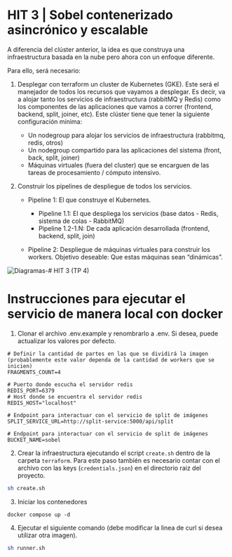 # HIT 3 | Sobel contenerizado asincrónico y escalable

A diferencia del clúster anterior, la idea es que construya una infraestructura basada en la nube pero ahora con un enfoque diferente.

Para ello, será necesario:

1. Desplegar con terraform un cluster de Kubernetes (GKE). Este será el manejador de todos los recursos que vayamos a desplegar. Es decir, va a alojar tanto los servicios de infraestructura (rabbitMQ y Redis) como los componentes de las aplicaciones que vamos a correr (frontend, backend, split, joiner, etc). Este clúster tiene que tener la siguiente configuración mínima:

    - Un nodegroup para alojar los servicios de infraestructura (rabbitmq, redis, otros)
    - Un nodegroup compartido para las aplicaciones del sistema (front, back, split, joiner)
    - Máquinas virtuales (fuera del cluster) que se encarguen de las tareas de procesamiento / cómputo intensivo.

2. Construir los pipelines de despliegue de todos los servicios.

    - Pipeline 1: El que construye el Kubernetes.

        - Pipeline 1.1: El que despliega los servicios (base datos - Redis, sistema de colas - RabbitMQ)
        - Pipeline 1.2-1.N: De cada aplicación desarrollada (frontend, backend, split, join)

    - Pipeline 2: Despliegue de máquinas virtuales para construir los workers. Objetivo deseable: Que estas máquinas sean “dinámicas”.

![Diagramas-# HIT 3 (TP 4)](https://github.com/Fedesin/sdypp-2024/assets/117539520/660a280b-d904-4bf5-b8dc-57966502dfa0)

# Instrucciones para ejecutar el servicio de manera local con docker

1. Clonar el archivo .env.example y renombrarlo a .env. Si desea, puede actualizar los valores por defecto.

```
# Definir la cantidad de partes en las que se dividirá la imagen (probablemente este valor dependa de la cantidad de workers que se inicien)
FRAGMENTS_COUNT=4

# Puerto donde escucha el servidor redis
REDIS_PORT=6379
# Host donde se encuentra el servidor redis
REDIS_HOST="localhost"

# Endpoint para interactuar con el servicio de split de imágenes
SPLIT_SERVICE_URL=http://split-service:5000/api/split

# Endpoint para interactuar con el servicio de split de imágenes
BUCKET_NAME=sobel
```

2. Crear la infraestructura ejecutando el script `create.sh` dentro de la carpeta `terraform`. Para este paso también es necesario contar con el archivo con las keys (`credentials.json`) en el directorio raiz del proyecto.

```bash
sh create.sh
```

3. Iniciar los contenedores

```
docker compose up -d
```

4. Ejecutar el siguiente comando (debe modificar la linea de curl si desea utilizar otra imagen).

```bash
sh runner.sh
```

